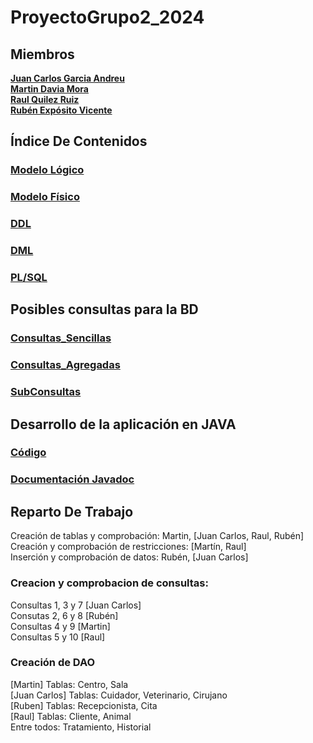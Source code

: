 # ProyectoGrupo2_2024

## Miembros
[**Juan Carlos Garcia Andreu**](https://github.com/JuanCarlosgarcia86) \
[**Martin Davia Mora**](https://github.com/Apolonelche) \
[**Raul Quilez Ruiz**](https://github.com/Quilez42) \
[**Rubén Expósito Vicente**](https://github.com/Rebirzt)

## Índice De Contenidos
### [Modelo Lógico](https://github.com/Proyecto1K2024Grupo2/ProyectoGrupo2_2024/blob/main/Creación/Modelo%20Logico.md)
### [Modelo Físico](https://github.com/Proyecto1K2024Grupo2/ProyectoGrupo2_2024/blob/main/Creación/Modelo%20Físico.md)
### [DDL](https://github.com/Proyecto1K2024Grupo2/ProyectoGrupo2_2024/blob/main/Creación/DDL.sql)
### [DML](https://github.com/Proyecto1K2024Grupo2/ProyectoGrupo2_2024/blob/main/Creación/DML.sql)
### [PL/SQL](https://github.com/Proyecto1K2024Grupo2/ProyectoGrupo2_2024/blob/main/PLSQL/plSQL.sql)


## Posibles consultas para la BD
### [Consultas_Sencillas](https://github.com/Proyecto1K2024Grupo2/ProyectoGrupo2_2024/blob/main/Consultas/1.Consultas_Sencillas.sql)
### [Consultas_Agregadas](https://github.com/Proyecto1K2024Grupo2/ProyectoGrupo2_2024/blob/main/Consultas/2.Consultas_Agregadas.sql)
### [SubConsultas](https://github.com/Proyecto1K2024Grupo2/ProyectoGrupo2_2024/blob/main/Consultas/3.SubConsultas.sql)

## Desarrollo de la aplicación en JAVA
### [Código](https://github.com/Proyecto1K2024Grupo2/ProyectoGrupo2_2024/tree/Master)
### [Documentación Javadoc](https://proyecto1k2024grupo2.github.io/ProyectoGrupo2_2024)

## Reparto De Trabajo
Creación de tablas y comprobación: Martin, [Juan Carlos, Raul, Rubén]\
Creación y comprobación de restricciones: [Martín, Raul]\
Inserción y comprobación de datos: Rubén, [Juan Carlos]

### Creacion y comprobacion de consultas:
  Consultas 1, 3 y 7 [Juan Carlos]\
  Consutas 2, 6 y 8 [Rubén]\
  Consultas 4 y 9 [Martin]\
  Consultas 5 y 10 [Raul]

### Creación de DAO
  [Martin] Tablas: Centro, Sala\
  [Juan Carlos] Tablas: Cuidador, Veterinario, Cirujano\
  [Ruben] Tablas: Recepcionista, Cita\
  [Raul] Tablas: Cliente, Animal\
  Entre todos: Tratamiento, Historial
